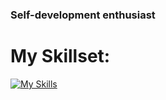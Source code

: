### Self-development enthusiast

# My Skillset:

[![My Skills](https://skillicons.dev/icons?i=java,c,springboot,godot)](https://skillicons.dev)


